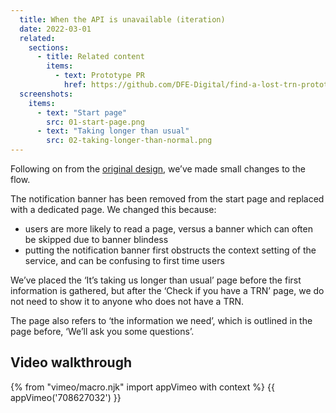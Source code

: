 ```yaml
---
  title: When the API is unavailable (iteration)
  date: 2022-03-01
  related:
    sections:
      - title: Related content
        items:
          - text: Prototype PR
            href: https://github.com/DFE-Digital/find-a-lost-trn-prototype/pull/42
  screenshots:
    items:
      - text: "Start page"
        src: 01-start-page.png
      - text: "Taking longer than usual"
        src: 02-taking-longer-than-normal.png
---
```


Following on from the [original design](/find-a-lost-trn/api-down), we’ve made small changes to the flow.

The notification banner has been removed from the start page and replaced with a dedicated page. We changed this because:

- users are more likely to read a page, versus a banner which can often be skipped due to banner blindess
- putting the notification banner first obstructs the context setting of the service, and can be confusing to first time users

We’ve placed the ‘It’s taking us longer than usual’ page before the first information is gathered, but after the ‘Check if you have a TRN’ page, we do not need to show it to anyone who does not have a TRN.

The page also refers to ‘the information we need’, which is outlined in the page before, ‘We’ll ask you some questions’.

## Video walkthrough

{% from "vimeo/macro.njk" import appVimeo with context %}
{{ appVimeo('708627032') }}
